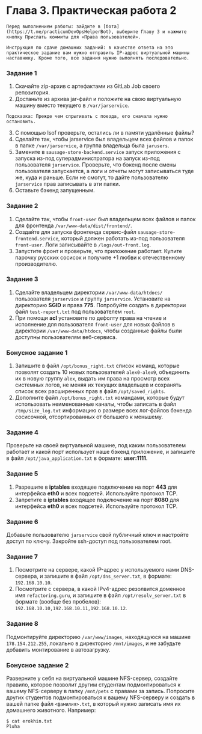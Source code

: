 # Глава 3. Практическая работа 2

```console
Перед выполнением работы: зайдите в [бота](https://t.me/practicumDevOpsHelperBot), выберите Главу 3 и нажмите кнопку Прислать коммиты для «Права пользователей».
```

```console
Инструкция по сдаче домашних заданий: в качестве ответа на это практическое задание вам нужно отправить IP-адрес виртуальной машины наставнику. Кроме того, все задания нужно выполнять последовательно.
```

### **Задание 1**
1. Скачайте zip-архив с артефактами из GitLab Job своего репозитория.
2. Достаньте из архива jar-файл и положите на свою виртуальную машину вместо текущего в `/var/jarservice`.

```console
Подсказка: Прежде чем спрыгивать с поезда, его сначала нужно остановить.
```

3. С помощью lsof проверьте, остались ли в памяти удалённые файлы?
4. Сделайте так, чтобы jarservice был владельцем всех файлов и папок в папке `/var/jarservice`, а группа владельца была `jarusers`.
5. Замените в `sausage-store-backend.service` запуск приложения с запуска из-под суперадминистратора на запуск из-под пользователя `jarservice`. Проверьте, что бэкенд после смены пользователя запускается, а логи и отчеты могут записываться туде же, куда и раньше. Если не смогут, то дайте пользователю `jarservice` прав записывать в эти папки.
6. Оставьте бэкенд запущенным.


### **Задание 2**
1. Сделайте так, чтобы `front-user` был владельцем всех файлов и папок для фронтенда `/var/www-data/dist/frontend/`.
2. Создайте для запуска фронтенда сервис-файл `sausage-store-frontend.service`, который должен работать из-под пользователя `front-user`. Логи записывайте в `/logs/out-front.log`.
3. Запустите фронт и проверьте, что приложение работает. Купите парочку русских сосисок и получите +1 любви к отечественному производителю.


### **Задание 3**
1. Сделайте владельцем директории `/var/www-data/htdocs/` пользователя `jarservice` и группу `jarservice`. Установите на директорию **SGID** и права **775**. Попробуйте создать в директории файл `test-report.txt` под пользователем `root`.
2. При помощи **acl** установите по дефолту права на чтение и исполнение для пользователя `front-user` для новых файлов в директории `/var/www-data/htdocs`, чтобы созданные файлы были доступны пользователям веб-сервиса.


### **Бонусное задание 1**
1. Запишите в файл `/opt/bonus_right.txt` список команд, которые позволят создать 10 новых пользователей `alex0-alex9`, объединить их в новую группу `alex`, выдать им права на просмотр всех системных логов, не меняя их текущих владельцев и сохранять список всех расширенных прав в файл `/opt/saved_rights`.
2. Дополните файл `/opt/bonus_right.txt` командами, которые будут использовать неименованные каналы, чтобы записать в файл `/tmp/size_log.txt` информацию о размере всех лог-файлов бэкенда сосисочной, отсортированных от большего к меньшему.


### **Задание 4**
Проверьте на своей виртуальной машине, под каким пользователем работает и какой порт использует наше бэкенд приложение, и запишите в файл `/opt/java_application.txt` в формате: **user:1111**.


### **Задание 5**
1. Разрешите в **iptables** входящее подключение на порт **443** для интерфейса **eth0** и всех подсетей. Используйте протокол TCP.
2. Запретите в **iptables** входящее подключение на порт **8080** для интерфейса **eth0** и всех подсетей. Используйте протокол TCP.


### **Задание 6**
Добавьте пользователю `jarservice` свой публичный ключ и настройте доступ по ключу. Закройте ssh-доступ под пользователем root.


### **Задание 7**
1. Посмотрите на сервере, какой IP-адрес у используемого нами DNS-сервера, и запишите в файл `/opt/dns_server.txt`, в формате: `192.168.10.10`.
2. Посмотрите с сервера, в какой IPv4-адрес резолвится доменное имя `refactoring.guru`, и запишите в файл `/opt/resolv_server.txt` в формате (вообще без пробелов): `192.168.10.10,192.168.10.11,192.168.10.12`.


### **Задание 8**
Подмонтируйте директорию `/var/www/images`, находящуюся на машине `178.154.212.255`, локально в директорию `/mnt/images`, и не забудьте добавить монтирование в автозагрузку.


### **Бонусное задание 2**
Разверните у себя на виртуальной машине NFS-сервер, создайте правило, которое позволит другим студентам подмонтироваться к вашему NFS-серверу в папку `/mnt/pets` с правами за запись. Попросите других студентов подмонтироваться к вашему NFS-серверу и создать в вашей папке файл `<фамилия>.txt`, в который нужно записать имя их домашнего животного.
Например:
```console
$ cat erokhin.txt  
Pluha 
```
